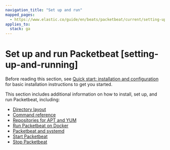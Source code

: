 ```yaml
---
navigation_title: "Set up and run"
mapped_pages:
  - https://www.elastic.co/guide/en/beats/packetbeat/current/setting-up-and-running.html
applies_to:
  stack: ga
---
```


# Set up and run Packetbeat [setting-up-and-running]


Before reading this section, see [Quick start: installation and configuration](/reference/packetbeat/packetbeat-installation-configuration.md) for basic installation instructions to get you started.

This section includes additional information on how to install, set up, and run Packetbeat, including:

* [Directory layout](/reference/packetbeat/directory-layout.md)
* [Command reference](/reference/packetbeat/command-line-options.md)
* [Repositories for APT and YUM](/reference/packetbeat/setup-repositories.md)
* [Run Packetbeat on Docker](/reference/packetbeat/running-on-docker.md)
* [Packetbeat and systemd](/reference/packetbeat/running-with-systemd.md)
* [Start Packetbeat](/reference/packetbeat/packetbeat-starting.md)
* [Stop Packetbeat](/reference/packetbeat/shutdown.md)









